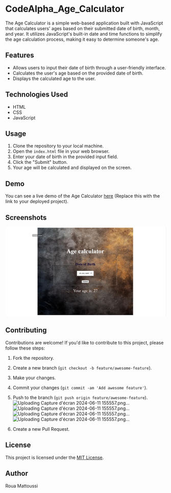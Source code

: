 # CodeAlpha_Age_Calculator

The Age Calculator is a simple web-based application built with JavaScript that calculates users' ages based on their submitted date of birth, month, and year. It utilizes JavaScript's built-in date and time functions to simplify the age calculation process, making it easy to determine someone's age.

## Features
- Allows users to input their date of birth through a user-friendly interface.
- Calculates the user's age based on the provided date of birth.
- Displays the calculated age to the user.

## Technologies Used
- HTML
- CSS
- JavaScript

## Usage
1. Clone the repository to your local machine.
2. Open the `index.html` file in your web browser.
3. Enter your date of birth in the provided input field.
4. Click the "Submit" button.
5. Your age will be calculated and displayed on the screen.

## Demo
You can see a live demo of the Age Calculator [here](#) (Replace this with the link to your deployed project).

## Screenshots
![Screenshot 2](screenshots/capture.png)

## Contributing
Contributions are welcome! If you'd like to contribute to this project, please follow these steps:
1. Fork the repository.
2. Create a new branch (`git checkout -b feature/awesome-feature`).
3. Make your changes.
4. Commit your changes (`git commit -am 'Add awesome feature'`).
5. Push to the branch (`git push origin feature/awesome-feature`).![Uploading Capture d'écran 2024-06-11 155557.png…]()
![Uploading Capture d'écran 2024-06-11 155557.png…]()
![Uploading Capture d'écran 2024-06-11 155557.png…]()
![Uploading Capture d'écran 2024-06-11 155557.png…]()

6. Create a new Pull Request.

## License
This project is licensed under the [MIT License](LICENSE).

## Author
Roua Mattoussi
